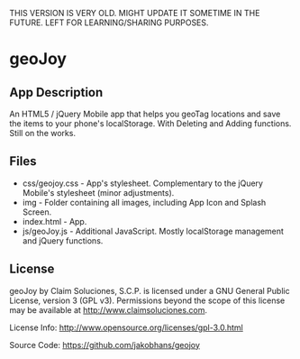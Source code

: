 THIS VERSION IS VERY OLD. MIGHT UPDATE IT SOMETIME IN THE FUTURE. LEFT FOR LEARNING/SHARING PURPOSES.

geoJoy
======

App Description
---------------

An HTML5 / jQuery Mobile app that helps you geoTag locations and save the items to your phone's localStorage. With Deleting and Adding functions. Still on the works.

Files
-----

+ css/geojoy.css - App's stylesheet. Complementary to the jQuery Mobile's stylesheet (minor adjustments).
+ img - Folder containing all images, including App Icon and Splash Screen.
+ index.html - App.
+ js/geoJoy.js - Additional JavaScript. Mostly localStorage management and jQuery functions.

License
-------

geoJoy by Claim Soluciones, S.C.P. is licensed under a GNU General Public License, version 3 (GPL v3).
Permissions beyond the scope of this license may be available at http://www.claimsoluciones.com.

License Info: http://www.opensource.org/licenses/gpl-3.0.html

Source Code: https://github.com/jakobhans/geojoy

